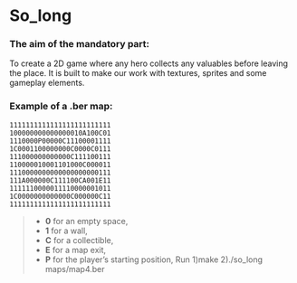 # So_long
### The aim of the mandatory part:
To create a 2D game where any hero collects any valuables before leaving the place. It is built to make our work with textures, sprites and some gameplay elements.

### Example of a .ber map:
```
1111111111111111111111111
100000000000000010A100C01
1110000P00000C11100001111
1C0001100000000C0000C0111
111000000000000C111100111
110000010001101000C000011
1110000000000000000000111
111A000000C111100CA001E11
1111110000011110000001011
1C0000000000000C000000C11
1111111111111111111111111
```
>- **0** for an empty space,
>- **1** for a wall,
>- **C** for a collectible,
>- **E** for a map exit,
>- **P** for the player’s starting position,
 Run
1)make
2)./so_long maps/map4.ber
